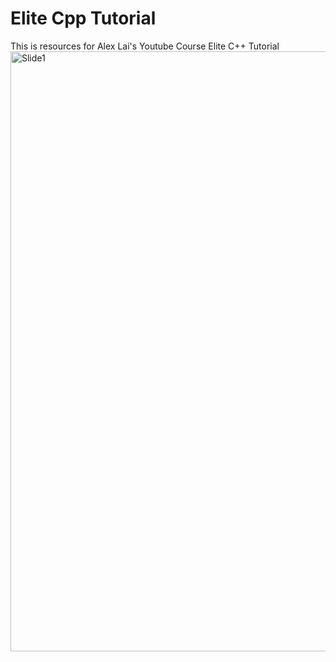 # Elite Cpp Tutorial
This is resources for Alex Lai's Youtube Course Elite C++ Tutorial
<img width="960" alt="Slide1" src="https://user-images.githubusercontent.com/49222526/174911566-dbb8b655-7320-4910-aa2b-c2c079d70424.png">
